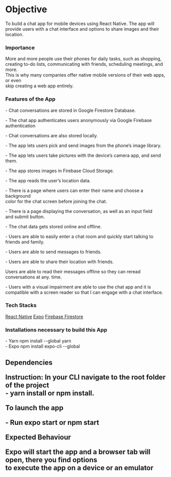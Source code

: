 <!DOCTYPE html>
<html lang="en" dir="ltr">
  <head>
    <meta charset="utf-8" />
    <title>My meetApp Documentation Page</title>
  </head>
  <body>

<h1>Objective</h1>
<p>
To build a chat app for mobile devices using React Native. The app will<br>
provide users with a chat interface and options to share images and their<br>
location.
</p>

<h3>Importance</h3>
<p>More and more people use their phones for daily tasks, such as shopping,<br>
 creating to-do lists, communicating with friends, scheduling meetings, and more.<br>
This is why many companies offer native mobile versions of their web apps, or even<br>
skip creating a web app entirely.
</p>

<h3>Features of the App</h3>
<p> - Chat conversations are stored in Google Firestore Database.</p>
<p> - The chat app authenticates users anonymously via Google Firebase authentication</p>
<p> - Chat conversations are also stored locally.</p>
<p> - The app lets users pick and send images from the phone’s image library.</p>
<p> - The app lets users take pictures with the device’s camera app, and send them.</p>
<p> - The app stores images in Firebase Cloud Storage.</p>
<p> - The app reads the user’s location data.</p>
<p> - There is a page where users can enter their name and choose a background<br> 
color for the chat screen before joining the chat.</p>
<p> - There is a page displaying the conversation, as well as an input field<br>
 and submit button.</p>
<p> - The chat data gets stored online and offline.</p>
<p> - Users are able to easily enter a chat room and quickly start talking to<br> 
friends and family.</p>
<p> - Users are able to send messages to friends.</p>
<p> - Users are able to share their location with friends.</p>
<p>Users are able to read their messages offline so they can reread conversations at any. time.</p>
<p> - Users with a visual impairment are able to use the chat app and it is<br> compatible with a screen reader so that I can engage with a chat interface.</p>

<h3>Tech Stacks</h3>
<a href="https://reactnative.dev/" target="_blank">React Native</a>
<a href="https://expo.dev/" target="_blank">Expo</a>
<a href="https://firebase.google.com/" target="_blank">Firebase Firestore</a>

<h3>Installations necessary to build this App</h3>
- Yarn npm install --global yarn<br>
- Expo npm install expo-cli --global<br>

<h2>Dependencies<h>
<p>Instruction: In your CLI navigate to the root folder of the project<br>
- yarn install or npm install.</p>

<p>To launch the app</p>
 - Run expo start or npm start
 <p>Expected Behaviour</p>
<p>Expo will start the app and a browser tab will open, there you find options<br>
 to execute the app on a device or an emulator</p>
</body>
</html>

